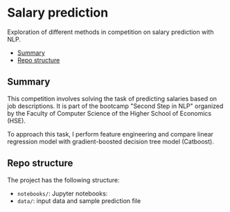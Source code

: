 # Salary prediction
Exploration of different methods in competition on salary prediction with NLP.
- [Summary](#summary)
- [Repo structure](#repo-structure)

## Summary

This competition involves solving the task of predicting salaries based on job descriptions. It is part of the bootcamp "Second Step in NLP" organized by the Faculty of Computer Science of the Higher School of Economics (HSE).

To approach this task, I perform feature engineering and compare linear regression model with gradient-boosted decision tree model (Catboost).


## Repo structure

The project has the following structure:
- `notebooks/`: Jupyter notebooks:
- `data/`: input data and sample prediction file


